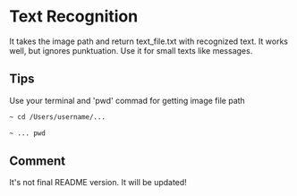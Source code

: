# Text Recognition

It takes the image path and return text_file.txt with recognized text. It works well, but ignores punktuation. Use it for small texts like messages.

## Tips

Use your terminal and 'pwd' commad for getting image file path

```bash
~ cd /Users/username/...
```
```bash
~ ... pwd
```

## Comment

It's not final README version. It will be updated!